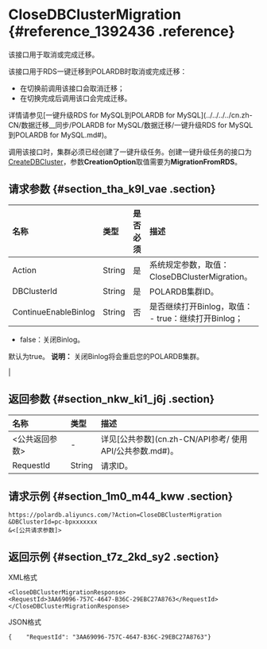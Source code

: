 # CloseDBClusterMigration {#reference_1392436 .reference}

该接口用于取消或完成迁移。

该接口用于RDS一键迁移到POLARDB时取消或完成迁移：

-   在切换前调用该接口会取消迁移；
-   在切换完成后调用该口会完成迁移。

详情请参见[一键升级RDS for MySQL到POLARDB for MySQL](../../../../cn.zh-CN/数据迁移__同步/POLARDB for MySQL/数据迁移/一键升级RDS for MySQL到POLARDB for MySQL.md#)。

调用该接口时，集群必须已经创建了一键升级任务。创建一键升级任务的接口为[CreateDBCluster](cn.zh-CN/API参考/集群管理/CreateDBCluster.md#)，参数**CreationOption**取值需要为**MigrationFromRDS**。

## 请求参数 {#section_tha_k9l_vae .section}

|名称|类型|是否必须|描述|
|:-|:-|:---|:-|
|Action|String|是|系统规定参数，取值：CloseDBClusterMigration。|
|DBClusterId|String|是|POLARDB集群ID。|
|ContinueEnableBinlog|String|否|是否继续打开Binlog，取值： -   true：继续打开Binlog；
-   false：关闭Binlog。

 默认为true。 **说明：** 关闭Binlog将会重启您的POLARDB集群。

 |

## 返回参数 {#section_nkw_ki1_j6j .section}

|名称|类型|描述|
|:-|:-|:-|
|<公共返回参数\>|-|详见[公共参数](cn.zh-CN/API参考/ 使用API/公共参数.md#)。|
|RequestId|String|请求ID。|

## 请求示例 {#section_1m0_m44_kww .section}

``` {#codeblock_k0w_ks3_utb}
https://polardb.aliyuncs.com/?Action=CloseDBClusterMigration
&DBClusterId=pc-bpxxxxxxx
&<[公共请求参数]>
```

## 返回示例 {#section_t7z_2kd_sy2 .section}

XML格式

``` {#codeblock_ita_e8z_kjm}
<CloseDBClusterMigrationResponse>  
<RequestId>3AA69096-757C-4647-B36C-29EBC27A8763</RequestId>
</CloseDBClusterMigrationResponse>
```

JSON格式

``` {#codeblock_y3p_uvg_vc0}
{    "RequestId": "3AA69096-757C-4647-B36C-29EBC27A8763"}
```

